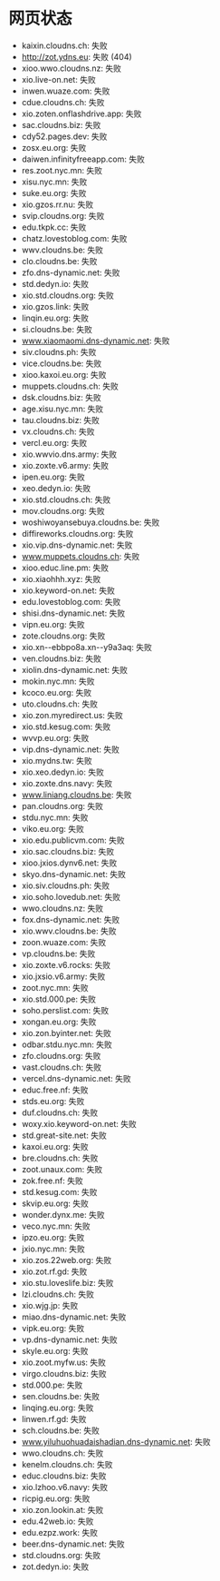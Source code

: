 # 网页状态
- kaixin.cloudns.ch: 失败
- http://zot.ydns.eu: 失败 (404)
- xioo.wwo.cloudns.nz: 失败
- xio.live-on.net: 失败
- inwen.wuaze.com: 失败
- cdue.cloudns.ch: 失败
- xio.zoten.onflashdrive.app: 失败
- sac.cloudns.biz: 失败
- cdy52.pages.dev: 失败
- zosx.eu.org: 失败
- daiwen.infinityfreeapp.com: 失败
- res.zoot.nyc.mn: 失败
- xisu.nyc.mn: 失败
- suke.eu.org: 失败
- xio.gzos.rr.nu: 失败
- svip.cloudns.org: 失败
- edu.tkpk.cc: 失败
- chatz.lovestoblog.com: 失败
- wwv.cloudns.be: 失败
- clo.cloudns.be: 失败
- zfo.dns-dynamic.net: 失败
- std.dedyn.io: 失败
- xio.std.cloudns.org: 失败
- xio.gzos.link: 失败
- linqin.eu.org: 失败
- si.cloudns.be: 失败
- www.xiaomaomi.dns-dynamic.net: 失败
- siv.cloudns.ph: 失败
- vice.cloudns.be: 失败
- xioo.kaxoi.eu.org: 失败
- muppets.cloudns.ch: 失败
- dsk.cloudns.biz: 失败
- age.xisu.nyc.mn: 失败
- tau.cloudns.biz: 失败
- vx.cloudns.ch: 失败
- vercl.eu.org: 失败
- xio.wwvio.dns.army: 失败
- xio.zoxte.v6.army: 失败
- ipen.eu.org: 失败
- xeo.dedyn.io: 失败
- xio.std.cloudns.ch: 失败
- mov.cloudns.org: 失败
- woshiwoyansebuya.cloudns.be: 失败
- diffireworks.cloudns.org: 失败
- xio.vip.dns-dynamic.net: 失败
- www.muppets.cloudns.ch: 失败
- xioo.educ.line.pm: 失败
- xio.xiaohhh.xyz: 失败
- xio.keyword-on.net: 失败
- edu.lovestoblog.com: 失败
- shisi.dns-dynamic.net: 失败
- vipn.eu.org: 失败
- zote.cloudns.org: 失败
- xio.xn--ebbpo8a.xn--y9a3aq: 失败
- ven.cloudns.biz: 失败
- xiolin.dns-dynamic.net: 失败
- mokin.nyc.mn: 失败
- kcoco.eu.org: 失败
- uto.cloudns.ch: 失败
- xio.zon.myredirect.us: 失败
- xio.std.kesug.com: 失败
- wvvp.eu.org: 失败
- vip.dns-dynamic.net: 失败
- xio.mydns.tw: 失败
- xio.xeo.dedyn.io: 失败
- xio.zoxte.dns.navy: 失败
- www.liniang.cloudns.be: 失败
- pan.cloudns.org: 失败
- stdu.nyc.mn: 失败
- viko.eu.org: 失败
- xio.edu.publicvm.com: 失败
- xio.sac.cloudns.biz: 失败
- xioo.jxios.dynv6.net: 失败
- skyo.dns-dynamic.net: 失败
- xio.siv.cloudns.ph: 失败
- xio.soho.lovedub.net: 失败
- wwo.cloudns.nz: 失败
- fox.dns-dynamic.net: 失败
- xio.wwv.cloudns.be: 失败
- zoon.wuaze.com: 失败
- vp.cloudns.be: 失败
- xio.zoxte.v6.rocks: 失败
- xio.jxsio.v6.army: 失败
- zoot.nyc.mn: 失败
- xio.std.000.pe: 失败
- soho.perslist.com: 失败
- xongan.eu.org: 失败
- xio.zon.byinter.net: 失败
- odbar.stdu.nyc.mn: 失败
- zfo.cloudns.org: 失败
- vast.cloudns.ch: 失败
- vercel.dns-dynamic.net: 失败
- educ.free.nf: 失败
- stds.eu.org: 失败
- duf.cloudns.ch: 失败
- woxy.xio.keyword-on.net: 失败
- std.great-site.net: 失败
- kaxoi.eu.org: 失败
- bre.cloudns.ch: 失败
- zoot.unaux.com: 失败
- zok.free.nf: 失败
- std.kesug.com: 失败
- skvip.eu.org: 失败
- wonder.dynx.me: 失败
- veco.nyc.mn: 失败
- ipzo.eu.org: 失败
- jxio.nyc.mn: 失败
- xio.zos.22web.org: 失败
- xio.zot.rf.gd: 失败
- xio.stu.loveslife.biz: 失败
- lzi.cloudns.ch: 失败
- xio.wjg.jp: 失败
- miao.dns-dynamic.net: 失败
- vipk.eu.org: 失败
- vp.dns-dynamic.net: 失败
- skyle.eu.org: 失败
- xio.zoot.myfw.us: 失败
- virgo.cloudns.biz: 失败
- std.000.pe: 失败
- sen.cloudns.be: 失败
- linqing.eu.org: 失败
- linwen.rf.gd: 失败
- sch.cloudns.be: 失败
- www.yiluhuohuadaishadian.dns-dynamic.net: 失败
- wwo.cloudns.ch: 失败
- kenelm.cloudns.ch: 失败
- educ.cloudns.biz: 失败
- xio.lzhoo.v6.navy: 失败
- ricpig.eu.org: 失败
- xio.zon.lookin.at: 失败
- edu.42web.io: 失败
- edu.ezpz.work: 失败
- beer.dns-dynamic.net: 失败
- std.cloudns.org: 失败
- zot.dedyn.io: 失败
